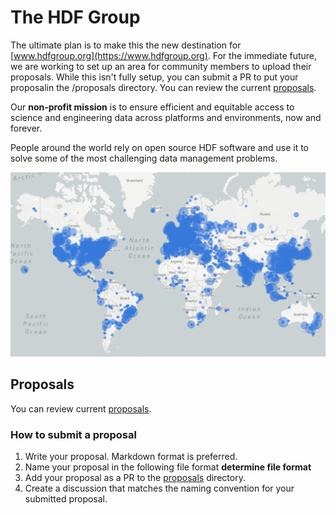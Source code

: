 # The HDF Group
The ultimate plan is to make this the new destination for [www.hdfgroup.org](https://www.hdfgroup.org). For the immediate future, we are working to set up an area for community members to upload their proposals. While this isn't fully setup, you can submit a PR to put your proposalin the /proposals directory. You can review the current [proposals](/proposals/). 

Our **non-profit mission** is to ensure efficient and equitable access to science and engineering data across platforms and environments, now and forever.

People around the world rely on open source HDF software and use it to solve some of the most challenging data management problems.

![Map showing HDF5 downloads.](/assets/img/DownloadMapJan2022.png)

## Proposals
You can review current [proposals](/proposals/). 

### How to submit a proposal
1. Write your proposal. Markdown format is preferred.
2. Name your proposal in the following file format **determine file format**
3. Add your proposal as a PR to the [proposals](/proposals/) directory. 
4. Create a discussion that matches the naming convention for your submitted proposal. 
